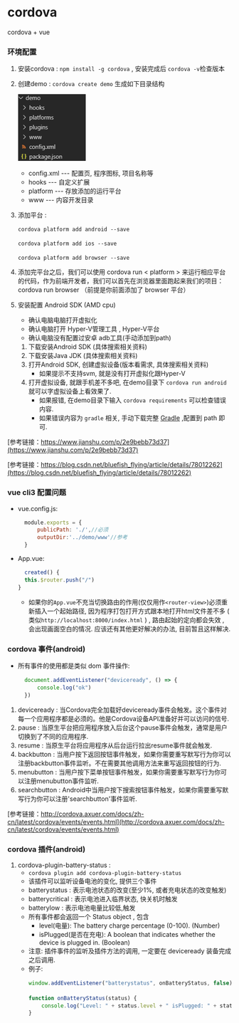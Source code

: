 # cordova
 cordova + vue

 ### 环境配置

1. 安装cordova :  `npm install -g cordova` , 安装完成后 `cordova -v`检查版本
2. 创建demo : `cordova create demo` 生成如下目录结构

    ![](images/create.png)
    * config.xml --- 配置页, 程序图标, 项目名称等
    * hooks --- 自定义扩展
    * platform --- 存放添加的运行平台
    * www --- 内容开发目录
  
3. 添加平台 : 
    ``` 
    cordova platform add android --save

    cordova platform add ios --save

    cordova platform add browser --save
    ```
4. 添加完平台之后，我们可以使用 cordova run < platform > 来运行相应平台的代码，作为前端开发者，我们可以首先在浏览器里面跑起来我们的项目：cordova run browser （前提是你前面添加了 browser 平台）

5. 安装配置 Android SDK (AMD cpu)
    * 确认电脑电脑打开虚拟化
    * 确认电脑打开 Hyper-V管理工具 , Hyper-V平台
    * 确认电脑没有配置过安卓 adb工具(手动添加到path)
    1. 下载安装Android SDK (具体搜索相关资料)
    2. 下载安装Java JDK (具体搜索相关资料)
    3. 打开Android SDK, 创建虚拟设备(版本看需求, 具体搜索相关资料)
        * 如果提示不支持svm, 就是没有打开虚拟化跟Hyper-V
    4. 打开虚拟设备, 就跟手机差不多吧, 在demo目录下 `cordova run android` 就可以字虚拟设备上看效果了.
        * 如果报错, 在demo目录下输入 `cordova requirements` 可以检查错误内容.
        * 如果错误内容为 `gradle` 相关, 手动下载完整 [Gradle](https://gradle.org/releases) ,配置到 path 即可.

[参考链接：https://www.jianshu.com/p/2e9bebb73d37](https://www.jianshu.com/p/2e9bebb73d37)

[参考链接：https://blog.csdn.net/bluefish_flying/article/details/78012262](https://blog.csdn.net/bluefish_flying/article/details/78012262)



### vue cli3 配置问题
* vue.config.js: 
  
  ```js 
    module.exports = {
        publicPath: './',//必须
        outputDir:'../demo/www'//参考
    }
  ```
* App.vue:  

  ```js 
    created() {
    this.$router.push("/")
  }
  ```
  * 如果你的`App.vue`不充当切换路由的作用(仅仅用作`<router-view>`)必须重新插入一个起始路径, 因为程序打包打开方式跟本地打开html文件差不多 ( 类似`http://localhost:8000/index.html` ) , 路由起始的定向都会失效 , 会出现画面空白的情况. 应该还有其他更好解决的办法, 目前暂且这样解决. 


### cordova 事件(android)
* 所有事件的使用都是类似 dom 事件操作:
  ``` js
    document.addEventListener("deviceready", () => {
        console.log("ok")
    })
  ```
1. deviceready : 当Cordova完全加载好deviceready事件会触发。这个事件对每一个应用程序都是必须的。他是Cordova设备API准备好并可以访问的信号.
2. pause : 当原生平台把应用程序放入后台这个pause事件会触发，通常是用户切换到了不同的应用程序.
3. resume : 当原生平台将应用程序从后台运行拉出resume事件就会触发.
4. backbutton : 当用户按下返回按钮事件触发，如果你需要重写默写行为你可以注册backbutton事件监听。不在需要其他调用方法来重写返回按钮的行为.
5. menubutton : 当用户按下菜单按钮事件触发，如果你需要重写默写行为你可以注册menubutton事件监听.
6. searchbutton : Android中当用户按下搜索按钮事件触发，如果你需要重写默写行为你可以注册'searchbutton'事件监听. 


[参考链接：http://cordova.axuer.com/docs/zh-cn/latest/cordova/events/events.html](http://cordova.axuer.com/docs/zh-cn/latest/cordova/events/events.html)

### cordova 插件(android)
1. cordova-plugin-battery-status :
   * `cordova plugin add cordova-plugin-battery-status`
   * 该插件可以监听设备电池的变化, 提供三个事件
   * batterystatus : 表示电池状态的改变(至少1%, 或者充电状态的改变触发)
   * batterycritical : 表示电池进入临界状态, 快关机时触发
   * batterylow : 表示电池电量比较低,触发
   * 所有事件都会返回一个 Status object , 包含
       * level(电量): The battery charge percentage (0-100). (Number)
       * isPlugged(是否在充电): A boolean that indicates whether the device is plugged in. (Boolean)
   * 注意: 插件事件的监听及插件方法的调用, 一定要在 deviceready 装备完成之后调用.
   * 例子: 
        ``` js
        window.addEventListener("batterystatus", onBatteryStatus, false);

        function onBatteryStatus(status) {
            console.log("Level: " + status.level + " isPlugged: " + status.isPlugged);
        }
        ```






